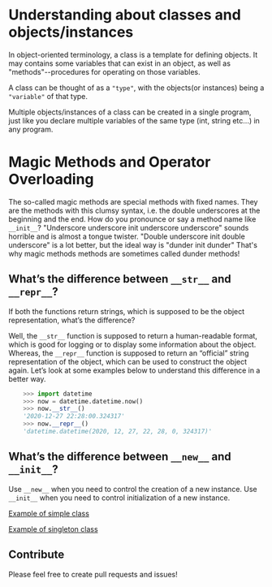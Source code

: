 # Understanding about classes and objects/instances

In object-oriented terminology, a class is a template for defining objects. It may contains some variables that can exist in an object, as well as "methods"--procedures for operating on those variables. 

A class can be thought of as a `"type"`, with the objects(or instances) being a `"variable"` of that type. 

Multiple objects/instances of a class can be created in a single program, just like you declare multiple variables of the same type (int, string etc...) in any program.


# Magic Methods and Operator Overloading

The so-called magic methods are special methods with fixed names. They are the methods with this clumsy syntax, i.e. the double underscores at the beginning and the end. 
How do you pronounce or say a method name like `__init__`? "Underscore underscore init underscore underscore" sounds horrible and is almost a tongue twister. "Double underscore init double underscore" is a lot better, but the ideal way is "dunder init dunder" That's why magic methods methods are sometimes called dunder methods!

## What’s the difference between `__str__` and `__repr__`?
If both the functions return strings, which is supposed to be the object representation, what’s the difference?

Well, the `__str__` function is supposed to return a human-readable format, which is good for logging or to display some information about the object. Whereas, the `__repr__` function is supposed to return an “official” string representation of the object, which can be used to construct the object again. Let’s look at some examples below to understand this difference in a better way.
```python
    >>> import datetime
    >>> now = datetime.datetime.now()
    >>> now.__str__()
    '2020-12-27 22:28:00.324317'
    >>> now.__repr__()
    'datetime.datetime(2020, 12, 27, 22, 28, 0, 324317)'
```

## What’s the difference between `__new__` and `__init__`?

Use `__new__` when you need to control the creation of a new instance. Use `__init__` when you need to control initialization of a new instance.

[Example of simple class](https://github.com/jprsurendra/core_python/blob/main/oops/new_and_init_in_class.py) 

[Example of singleton class](https://github.com/jprsurendra/core_python/blob/main/oops/singleton.py) 
 















## Contribute

Please feel free to create pull requests and issues!